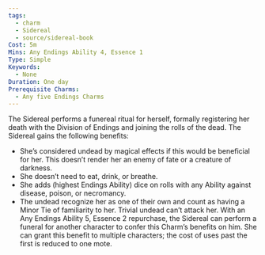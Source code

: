 ```yaml
---
tags:
  - charm
  - Sidereal
  - source/sidereal-book
Cost: 5m
Mins: Any Endings Ability 4, Essence 1
Type: Simple
Keywords:
  - None
Duration: One day
Prerequisite Charms:
  - Any five Endings Charms
---
```

The Sidereal performs a funereal ritual for herself, formally registering her death with the Division of Endings and joining the rolls of the dead. The Sidereal gains the following benefits: 
-  She’s considered undead by magical effects if this would be beneficial for her. This doesn’t render her an enemy of fate or a creature of darkness. 
-  She doesn’t need to eat, drink, or breathe. 
-  She adds (highest Endings Ability) dice on rolls with any Ability against disease, poison, or necromancy. 
-  The undead recognize her as one of their own and count as having a Minor Tie of familiarity to her. Trivial undead can’t attack her. With an Any Endings Ability 5, Essence 2 repurchase, the Sidereal can perform a funeral for another character to confer this Charm’s benefits on him. She can grant this benefit to multiple characters; the cost of uses past the first is reduced to one mote.